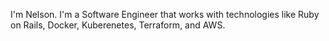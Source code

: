 I'm Nelson. I'm a Software Engineer that works with technologies like Ruby on Rails, Docker, Kuberenetes, Terraform, and AWS.
